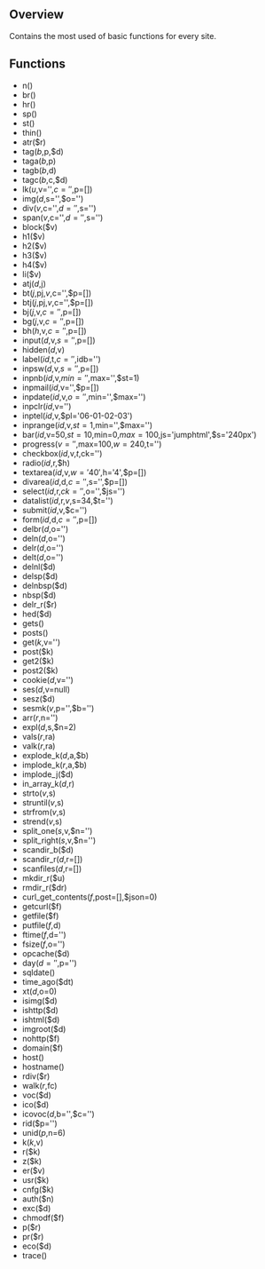 ## Overview

Contains the most used of basic functions for every site.

## Functions

- n()
- br()
- hr()
- sp()
- st()
- thin()
- atr($r)
- tag($b,$p,$d)
- taga($b,$p)
- tagb($b,$d)
- tagc($b,$c,$d)
- lk($u,$v='',$c='',$p=[])
- img($d,$s='',$o='')
- div($v,$c='',$d='',$s='')
- span($v,$c='',$d='',$s='')
- block($v)
- h1($v)
- h2($v)
- h3($v)
- h4($v)
- li($v)
- atj($d,$j)
- bt($j,$pj,$v,$c='',$p=[])
- btj($j,$pj,$v,$c='',$p=[])
- bj($j,$v,$c='',$p=[])
- bg($j,$v,$c='',$p=[])
- bh($h,$v,$c='',$p=[])
- input($d,$v,$s='',$p=[])
- hidden($d,$v)
- label($id,$t,$c='',$idb='')
- inpsw($d,$v,$s='',$p=[])
- inpnb($id,$v,$min='',$max='',$st=1)
- inpmail($id,$v='',$p=[])
- inpdate($id,$v,$o='',$min='',$max='')
- inpclr($id,$v='')
- inptel($id,$v,$pl='06-01-02-03')
- inprange($id,$v,$st=1,$min='',$max='')
- bar($id,$v=50,$st=10,$min=0,$max=100,$js='jumphtml',$s='240px')
- progress($v='',$max=100,$w=240,$t='')
- checkbox($id,$v,$t,$ck='')
- radio($id,$r,$h)
- textarea($id,$v,$w='40',$h='4',$p=[])
- divarea($id,$d,$c='',$s='',$p=[])
- select($id,$r,$ck='',$o='',$js='')
- datalist($id,$r,$v,$s=34,$t='')
- submit($id,$v,$c='')
- form($id,$d,$c='',$p=[])
- delbr($d,$o='')
- deln($d,$o='')
- delr($d,$o='')
- delt($d,$o='')
- delnl($d)
- delsp($d)
- delnbsp($d)
- nbsp($d)
- delr_r($r)
- hed($d)
- gets()
- posts()
- get($k,$v='')
- post($k)
- get2($k)
- post2($k)
- cookie($d,$v='')
- ses($d,$v=null)
- sesz($d)
- sesmk($v,$p='',$b='')
- arr($r,$n='')
- expl($d,$s,$n=2)
- vals($r,$ra)
- valk($r,$ra)
- explode_k($d,$a,$b)
- implode_k($r,$a,$b)
- implode_j($d)
- in_array_k($d,$r)
- strto($v,$s)
- struntil($v,$s)
- strfrom($v,$s)
- strend($v,$s)
- split_one($s,$v,$n='')
- split_right($s,$v,$n='')
- scandir_b($d)
- scandir_r($d,$r=[])
- scanfiles($d,$r=[])
- mkdir_r($u)
- rmdir_r($dr)
- curl_get_contents($f,$post=[],$json=0)
- getcurl($f)
- getfile($f)
- putfile($f,$d)
- ftime($f,$d='')
- fsize($f,$o='')
- opcache($d)
- day($d='',$p='')
- sqldate()
- time_ago($dt)
- xt($d,$o=0)
- isimg($d)
- ishttp($d)
- ishtml($d)
- imgroot($d)
- nohttp($f)
- domain($f)
- host()
- hostname()
- rdiv($r)
- walk($r,$fc)
- voc($d)
- ico($d)
- icovoc($d,$b='',$c='')
- rid($p='')
- unid($p,$n=6)
- k($k,$v)
- r($k)
- z($k)
- er($v)
- usr($k)
- cnfg($k)
- auth($n)
- exc($d)
- chmodf($f)
- p($r)
- pr($r)
- eco($d)
- trace()
